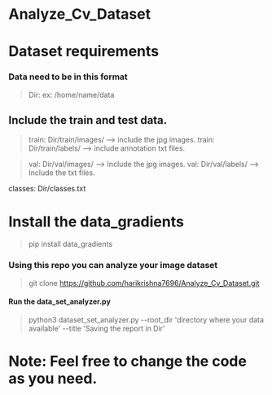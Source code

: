 # Analyze_Cv_Dataset

# Dataset requirements

### Data need to be in this format

> Dir: ex: /home/name/data

## Include the train and test data.
> train: Dir/train/images/ --> include the jpg images.
> train: Dir/train/labels/ --> include annotation txt files.

> val: Dir/val/images/ --> Include the jpg images.
> val: Dir/val/labels/ --> Include the  txt files.

classes: Dir/classes.txt

# Install the data_gradients
> pip install data_gradients

### Using this repo you can analyze your image dataset

> git clone https://github.com/harikrishna7696/Analyze_Cv_Dataset.git

#### Run the data_set_analyzer.py
> python3 dataset_set_analyzer.py --root_dir 'directory where your data available' --title 'Saving the report in Dir'


# Note: Feel free to change the code as you need.
